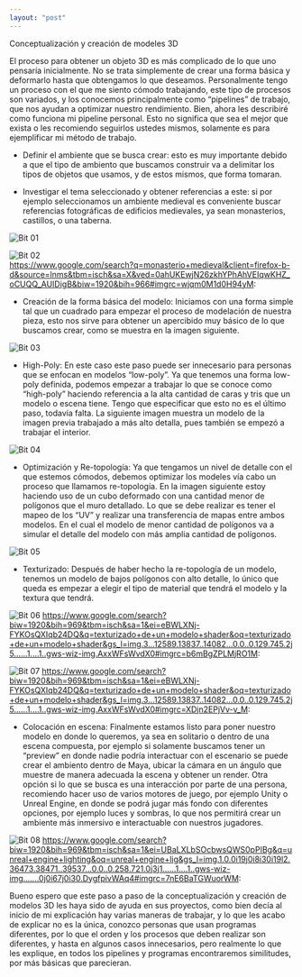 ```yaml
---
layout: "post"
---
```


Conceptualización y creación de modeles 3D

El proceso para obtener un objeto 3D es más complicado de lo que uno pensaría inicialmente. No se trata simplemente de crear una forma básica y deformarlo hasta que obtengamos lo que deseamos. Personalmente tengo un proceso con el que me siento cómodo trabajando, este tipo de procesos son variados, y los conocemos principalmente como “pipelines” de trabajo, que nos ayudan a optimizar nuestro rendimiento.
Bien, ahora les describiré como funciona mi pipeline personal. Esto no significa que sea el mejor que exista o les recomiendo seguirlos ustedes mismos, solamente es para ejemplificar mi método de trabajo.

*	Definir el ambiente que se busca crear: esto es muy importante debido a que el tipo de ambiento que buscamos construir va a delimitar los tipos de objetos que usamos, y de estos mismos, que forma tomaran.

* Investigar el tema seleccionado y obtener referencias a este: si por ejemplo seleccionamos un ambiente medieval es conveniente buscar referencias fotográficas de edificios medievales, ya sean monasterios, castillos, o una taberna.

![Bit 01](\images\MonasterioA.jpg)   

![Bit 02](\images\MonasterioB.jpg)   
https://www.google.com/search?q=monasterio+medieval&client=firefox-b-d&source=lnms&tbm=isch&sa=X&ved=0ahUKEwjN26zkhYPhAhVEIqwKHZ_oCUQQ_AUIDigB&biw=1920&bih=966#imgrc=wjqm0M1d0H94yM:


*	Creación de la forma básica del modelo: Iniciamos con una forma simple tal que un cuadrado para empezar el proceso de modelación de nuestra pieza, esto nos sirve para obtener un apercibido muy básico de lo que buscamos crear, como se muestra en la imagen siguiente.

 ![Bit 03](\images\Catedral02.png)   

*	High-Poly: En este caso este paso puede ser innecesario para personas que se enfocan en modelos “low-poly”. Ya que tenemos una forma low-poly definida, podemos empezar a trabajar lo que se conoce como “high-poly” haciendo referencia a la alta cantidad de caras y tris que un modelo o escena tiene. Tengo que especificar que esto no es el último paso, todavía falta. La siguiente imagen muestra un modelo de la imagen previa trabajado a más alto detalla, pues también se empezó a trabajar el interior.

 ![Bit 04](\images\Catedral03.png)   

*	Optimización y Re-topología: Ya que tengamos un nivel de detalle con el que estemos cómodos, debemos optimizar los modeles vía cabo un proceso que llamamos re-topología. En la imagen siguiente estoy haciendo uso de un cubo deformado con una cantidad menor de polígonos que el muro detallado. Lo que se debe realizar es tener el mapeo de los “UV” y realizar una transferencia de mapas entre ambos modelos. En el cual el modelo de menor cantidad de polígonos va a simular el detalle del modelo con más amplia cantidad de polígonos.

 ![Bit 05](\images\Catedral04.png)   

*	Texturizado: Después de haber hecho la re-topología de un modelo, tenemos un modelo de bajos polígonos con alto detalle, lo único que queda es empezar a elegir el tipo de material que tendrá el modelo y la textura que tendrá.

![Bit 06](\images\Shaders.png)
 https://www.google.com/search?biw=1920&bih=969&tbm=isch&sa=1&ei=eBWLXNj-FYKOsQXIqb24DQ&q=texturizado+de+un+modelo+shader&oq=texturizado+de+un+modelo+shader&gs_l=img.3...12589.13837..14082...0.0..0.129.745.2j5......1....1..gws-wiz-img.AxxWFsWvdX0#imgrc=b6mBgZPLMjRO1M:

 ![Bit 07](\images\Substance.jpg)
https://www.google.com/search?biw=1920&bih=969&tbm=isch&sa=1&ei=eBWLXNj-FYKOsQXIqb24DQ&q=texturizado+de+un+modelo+shader&oq=texturizado+de+un+modelo+shader&gs_l=img.3...12589.13837..14082...0.0..0.129.745.2j5......1....1..gws-wiz-img.AxxWFsWvdX0#imgrc=XDjn2EPjVv-v_M:

*	Colocación en escena: Finalmente estamos listo para poner nuestro modelo en donde lo queremos, ya sea en solitario o dentro de una escena compuesta, por ejemplo si solamente buscamos tener un “preview” en donde nadie podría interactuar con el escenario se puede crear el ambiento dentro de Maya, ubicar la cámara en un ángulo que muestre de manera adecuada la escena y obtener un render.
Otra opción si lo que se busca es una interacción por parte de una persona, recomiendo hacer uso de varios motores de juego, por ejemplo Unity o Unreal Engine, en donde se podrá jugar más fondo con diferentes opciones, por ejemplo luces y sombras, lo que nos permitirá crear un ambiente más inmersivo e interactuable con nuestros jugadores.

![Bit 08](\images\EngineBuild.jpg)
 https://www.google.com/search?biw=1920&bih=969&tbm=isch&sa=1&ei=UBaLXLbSOcbwsQWS0pPIBg&q=unreal+engine+lighting&oq=unreal+engine+lig&gs_l=img.1.0.0i19j0i8i30i19l2.36473.38471..39537...0.0..0.258.721.0j3j1......1....1..gws-wiz-img.......0j0i67j0i30.DygfpivWAq4#imgrc=7nE6BaTGWuorWM:

Bueno espero que este paso a paso de la conceptualización y creación de modelos 3D les haya sido de ayuda en sus proyectos, como bien decía al inicio de mi explicación hay varias maneras de trabajar, y lo que les acabo de explicar no es la única, conozco personas que usan programas diferentes, por lo que el orden y los procesos que deben realizar son diferentes, y hasta en algunos casos innecesarios, pero realmente lo que les explique, en todos los pipelines y programas encontraremos similitudes, por más básicas que parecieran.
